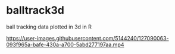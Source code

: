 # balltrack3d
ball tracking data plotted in 3d in R


https://user-images.githubusercontent.com/5144240/127090063-093f965a-bafe-430a-a700-5abd277197aa.mp4

